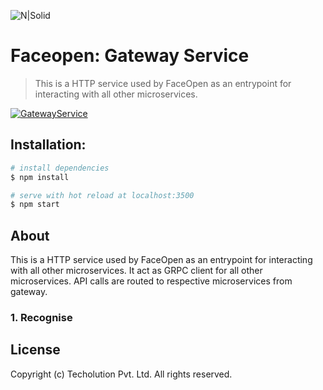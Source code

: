 ![N|Solid](https://static.wixstatic.com/media/8e82bd_465e7d75d88d436f8e84b7095696d8e6~mv2.png/v1/fill/w_296,h_33,al_c,q_80,usm_0.66_1.00_0.01/8e82bd_465e7d75d88d436f8e84b7095696d8e6~mv2.webp)

# Faceopen: Gateway Service
> This is a HTTP service used by FaceOpen as an entrypoint for interacting with all other microservices. 

[![GatewayService](https://github.com/Techolution/FR-Dashboard/workflows/ms-gateway-service-dev/badge.svg)](https://github.com/Techolution/FR-Dashboard/actions?workflow=ms-gateway-service-dev)

## Installation:
``` bash
# install dependencies 
$ npm install

# serve with hot reload at localhost:3500
$ npm start
```
## About
This is a HTTP service used by FaceOpen as an entrypoint for interacting with all other microservices. It act as GRPC client for all other microservices. API calls are routed to respective microservices from gateway.


### 1. Recognise

## License
Copyright (c) Techolution Pvt. Ltd. All rights reserved.
